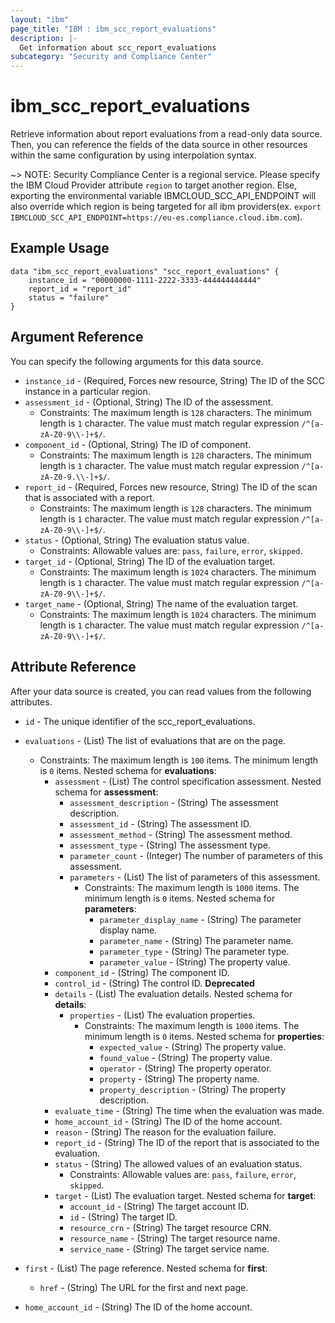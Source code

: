 ```yaml
---
layout: "ibm"
page_title: "IBM : ibm_scc_report_evaluations"
description: |-
  Get information about scc_report_evaluations
subcategory: "Security and Compliance Center"
---
```


# ibm_scc_report_evaluations

Retrieve information about report evaluations from a read-only data source. Then, you can reference the fields of the data source in other resources within the same configuration by using interpolation syntax.

~> NOTE: Security Compliance Center is a regional service. Please specify the IBM Cloud Provider attribute `region` to target another region. Else, exporting the environmental variable IBMCLOUD_SCC_API_ENDPOINT will also override which region is being targeted for all ibm providers(ex. `export IBMCLOUD_SCC_API_ENDPOINT=https://eu-es.compliance.cloud.ibm.com`).

## Example Usage

```hcl
data "ibm_scc_report_evaluations" "scc_report_evaluations" {
    instance_id = "00000000-1111-2222-3333-444444444444"
    report_id = "report_id"
    status = "failure"
}
```

## Argument Reference

You can specify the following arguments for this data source.

* `instance_id` - (Required, Forces new resource, String) The ID of the SCC instance in a particular region.
* `assessment_id` - (Optional, String) The ID of the assessment.
  * Constraints: The maximum length is `128` characters. The minimum length is `1` character. The value must match regular expression `/^[a-zA-Z0-9\\-]+$/`.
* `component_id` - (Optional, String) The ID of component.
  * Constraints: The maximum length is `128` characters. The minimum length is `1` character. The value must match regular expression `/^[a-zA-Z0-9.\\-]+$/`.
* `report_id` - (Required, Forces new resource, String) The ID of the scan that is associated with a report.
  * Constraints: The maximum length is `128` characters. The minimum length is `1` character. The value must match regular expression `/^[a-zA-Z0-9\\-]+$/`.
* `status` - (Optional, String) The evaluation status value.
  * Constraints: Allowable values are: `pass`, `failure`, `error`, `skipped`.
* `target_id` - (Optional, String) The ID of the evaluation target.
  * Constraints: The maximum length is `1024` characters. The minimum length is `1` character. The value must match regular expression `/^[a-zA-Z0-9\\-]+$/`.
* `target_name` - (Optional, String) The name of the evaluation target.
  * Constraints: The maximum length is `1024` characters. The minimum length is `1` character. The value must match regular expression `/^[a-zA-Z0-9\\-]+$/`.

## Attribute Reference

After your data source is created, you can read values from the following attributes.

* `id` - The unique identifier of the scc_report_evaluations.
* `evaluations` - (List) The list of evaluations that are on the page.
  * Constraints: The maximum length is `100` items. The minimum length is `0` items.
Nested schema for **evaluations**:
	* `assessment` - (List) The control specification assessment.
	Nested schema for **assessment**:
		* `assessment_description` - (String) The assessment description.
		* `assessment_id` - (String) The assessment ID.
		* `assessment_method` - (String) The assessment method.
		* `assessment_type` - (String) The assessment type.
		* `parameter_count` - (Integer) The number of parameters of this assessment.
		* `parameters` - (List) The list of parameters of this assessment.
		  * Constraints: The maximum length is `1000` items. The minimum length is `0` items.
		Nested schema for **parameters**:
			* `parameter_display_name` - (String) The parameter display name.
			* `parameter_name` - (String) The parameter name.
			* `parameter_type` - (String) The parameter type.
			* `parameter_value` - (String) The property value.
	* `component_id` - (String) The component ID.
	* `control_id` - (String) The control ID. **Deprecated**
	* `details` - (List) The evaluation details.
	Nested schema for **details**:
		* `properties` - (List) The evaluation properties.
		  * Constraints: The maximum length is `1000` items. The minimum length is `0` items.
		Nested schema for **properties**:
			* `expected_value` - (String) The property value.
			* `found_value` - (String) The property value.
			* `operator` - (String) The property operator.
			* `property` - (String) The property name.
			* `property_description` - (String) The property description.
	* `evaluate_time` - (String) The time when the evaluation was made.
	* `home_account_id` - (String) The ID of the home account.
	* `reason` - (String) The reason for the evaluation failure.
	* `report_id` - (String) The ID of the report that is associated to the evaluation.
	* `status` - (String) The allowed values of an evaluation status.
	  * Constraints: Allowable values are: `pass`, `failure`, `error`, `skipped`.
	* `target` - (List) The evaluation target.
	Nested schema for **target**:
		* `account_id` - (String) The target account ID.
		* `id` - (String) The target ID.
		* `resource_crn` - (String) The target resource CRN.
		* `resource_name` - (String) The target resource name.
		* `service_name` - (String) The target service name.

* `first` - (List) The page reference.
Nested schema for **first**:
	* `href` - (String) The URL for the first and next page.

* `home_account_id` - (String) The ID of the home account.

